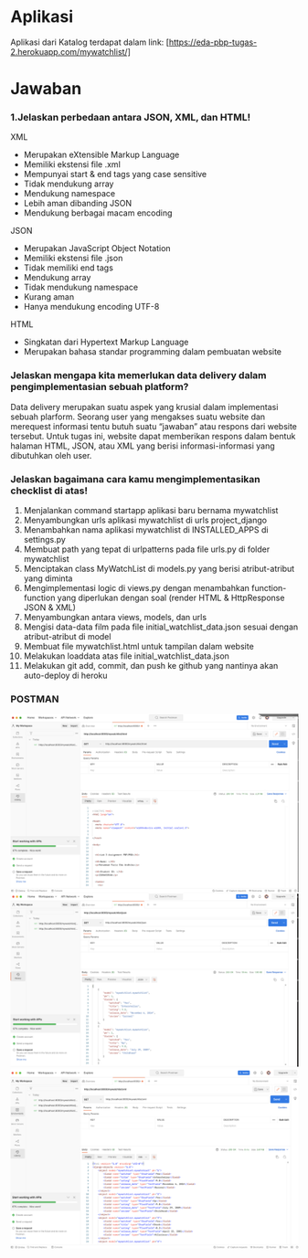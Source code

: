 # Aplikasi
Aplikasi dari Katalog terdapat dalam link: [https://eda-pbp-tugas-2.herokuapp.com/mywatchlist/]

# Jawaban

### 1.Jelaskan perbedaan antara JSON, XML, dan HTML! 

XML
* Merupakan eXtensible Markup Language
* Memiliki ekstensi file .xml
* Mempunyai start & end tags yang case sensitive
* Tidak mendukung array
* Mendukung namespace
* Lebih aman dibanding JSON
* Mendukung berbagai macam encoding

JSON
* Merupakan JavaScript Object Notation
* Memiliki ekstensi file .json
* Tidak memiliki end tags
* Mendukung array
* Tidak mendukung namespace
* Kurang aman
* Hanya mendukung encoding UTF-8

HTML
* Singkatan dari Hypertext Markup Language
* Merupakan bahasa standar programming dalam pembuatan website


### Jelaskan mengapa kita memerlukan data delivery dalam pengimplementasian sebuah platform?

Data delivery merupakan suatu aspek yang krusial dalam implementasi sebuah plarform. Seorang user yang mengakses suatu website dan merequest informasi tentu butuh suatu “jawaban” atau respons dari website tersebut. Untuk tugas ini, website dapat memberikan respons dalam bentuk halaman HTML, JSON, atau XML yang berisi informasi-informasi yang dibutuhkan oleh user.

### Jelaskan bagaimana cara kamu mengimplementasikan checklist di atas!

1. Menjalankan command startapp aplikasi baru bernama mywatchlist
2. Menyambungkan urls aplikasi mywatchlist di urls project_django
3. Menambahkan nama aplikasi mywatchlist di INSTALLED_APPS di settings.py
4. Membuat path yang tepat di urlpatterns pada file urls.py di folder mywatchlist
5. Menciptakan class MyWatchList di models.py yang berisi atribut-atribut yang diminta
6. Mengimplementasi logic di views.py dengan menambahkan function-function yang diperlukan dengan soal (render HTML  & HttpResponse JSON & XML)
7. Menyambungkan antara views, models, dan urls
8. Mengisi data-data film pada file initial_watchlist_data.json sesuai dengan atribut-atribut di model
9. Membuat file mywatchlist.html untuk tampilan dalam website
10. Melakukan loaddata atas file initial_watchlist_data.json
11. Melakukan git add, commit, dan push ke github yang nantinya akan auto-deploy di heroku


### POSTMAN
![HTML](html.png)
![JSON](json.png)
![XML](xml.png)